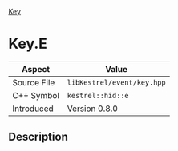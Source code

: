 [Key](index)
# Key.E
| Aspect | Value |
| --- | --- |
| Source File | `libKestrel/event/key.hpp` |
| C++ Symbol | `kestrel::hid::e` |
| Introduced | Version 0.8.0 |
## Description

